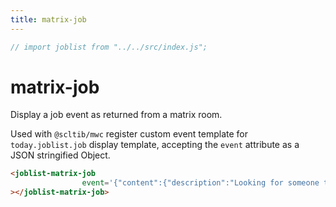 ```yaml
---
title: matrix-job
---
```

```js
// import joblist from "../../src/index.js";
```

# matrix-job

Display a job event as returned from a matrix room.

Used with `@scltib/mwc` register custom event template for
`today.joblist.job` display template, accepting the `event` attribute
as a JSON stringified Object.

```html
<joblist-matrix-job
				event='{"content":{"description":"Looking for someone to discuss features and implementations of joblist.today and related websites. Objectives are to make it a nice place to explore available jobs and companies recruiting worldwide, and a creative place and system to provide resources to do so. Matrix + static web + inclusive coop-skill-crafting, get in touch!","title":"Curious collaborator","url":"https://joblist.today"},"origin_server_ts":1707465877963,"room_id":"!pNBegNHVdEdLkDUEbM:matrix.org","sender":"@ugp:matrix.org","type":"today.joblist.job","unsigned":{"age":1917882},"event_id":"$a9Sv7LoQjFh9SOeTsuurUnA9VCs3i6jOuNehr-tOqjI","user_id":"@ugp:matrix.org","age":1917882}'
></joblist-matrix-job>
```

<joblist-matrix-job event='{"content":{"description":"Looking for someone to discuss features and implementations of joblist.today and related websites. Objectives are to make it a nice place to explore available jobs and companies recruiting worldwide, and a creative place and system to provide resources to do so. Matrix + static web + inclusive coop-skill-crafting, get in touch!","title":"Curious collaborator","url":"https://joblist.today"},"origin_server_ts":1707465877963,"room_id":"!pNBegNHVdEdLkDUEbM:matrix.org","sender":"@ugp:matrix.org","type":"today.joblist.job","unsigned":{"age":1917882},"event_id":"$a9Sv7LoQjFh9SOeTsuurUnA9VCs3i6jOuNehr-tOqjI","user_id":"@ugp:matrix.org","age":1917882}'></joblist-matrix-job>
